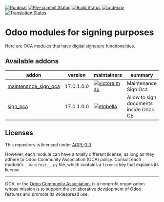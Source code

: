 
[![Runboat](https://img.shields.io/badge/runboat-Try%20me-875A7B.png)](https://runboat.odoo-community.org/builds?repo=OCA/sign&target_branch=17.0)
[![Pre-commit Status](https://github.com/OCA/sign/actions/workflows/pre-commit.yml/badge.svg?branch=17.0)](https://github.com/OCA/sign/actions/workflows/pre-commit.yml?query=branch%3A17.0)
[![Build Status](https://github.com/OCA/sign/actions/workflows/test.yml/badge.svg?branch=17.0)](https://github.com/OCA/sign/actions/workflows/test.yml?query=branch%3A17.0)
[![codecov](https://codecov.io/gh/OCA/sign/branch/17.0/graph/badge.svg)](https://codecov.io/gh/OCA/sign)
[![Translation Status](https://translation.odoo-community.org/widgets/sign-17-0/-/svg-badge.svg)](https://translation.odoo-community.org/engage/sign-17-0/?utm_source=widget)

<!-- /!\ do not modify above this line -->

# Odoo modules for signing purposes

Here are OCA modules that have digital signature functionalities.

<!-- /!\ do not modify below this line -->

<!-- prettier-ignore-start -->

[//]: # (addons)

Available addons
----------------
addon | version | maintainers | summary
--- | --- | --- | ---
[maintenance_sign_oca](maintenance_sign_oca/) | 17.0.1.0.0 | [![victoralmau](https://github.com/victoralmau.png?size=30px)](https://github.com/victoralmau) | Maintenance Sign Oca
[sign_oca](sign_oca/) | 17.0.1.0.0 | [![etobella](https://github.com/etobella.png?size=30px)](https://github.com/etobella) | Allow to sign documents inside Odoo CE

[//]: # (end addons)

<!-- prettier-ignore-end -->

## Licenses

This repository is licensed under [AGPL-3.0](LICENSE).

However, each module can have a totally different license, as long as they adhere to Odoo Community Association (OCA)
policy. Consult each module's `__manifest__.py` file, which contains a `license` key
that explains its license.

----
OCA, or the [Odoo Community Association](http://odoo-community.org/), is a nonprofit
organization whose mission is to support the collaborative development of Odoo features
and promote its widespread use.
